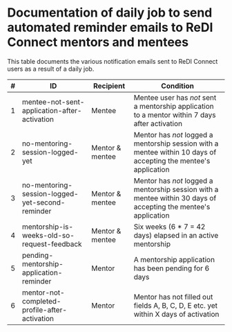 # Documentation of daily job to send automated reminder emails to ReDI Connect mentors and mentees

This table documents the various notification emails sent to ReDI Connect users as a result of a daily job.

| #   | ID                                              | Recipient       | Condition                                                                                                       |
| --- | ----------------------------------------------- | --------------- | --------------------------------------------------------------------------------------------------------------- |
| 1   | mentee-not-sent-application-after-activation    | Mentee          | Mentee user has _not_ sent a mentorship application to a mentor within 7 days after activation                  |
| 2   | no-mentoring-session-logged-yet                 | Mentor & mentee | Mentor has _not_ logged a mentorship session with a mentee within 10 days of accepting the mentee's application |
| 3   | no-mentoring-session-logged-yet-second-reminder | Mentor & mentee | Mentor has _not_ logged a mentorship session with a mentee within 30 days of accepting the mentee's application |
| 4   | mentorship-is-weeks-old-so-request-feedback     | Mentor & mentee | Six weeks (6 \* 7 = 42 days) elapsed in an active mentorship                                                    |
| 5   | pending-mentorship-application-reminder         | Mentor          | A mentorship application has been pending for 6 days                                                            |
| 6   | mentor-not-completed-profile-after-activation   | Mentor          | Mentor has not filled out fields A, B, C, D, E etc. yet within X days of activation                             |
